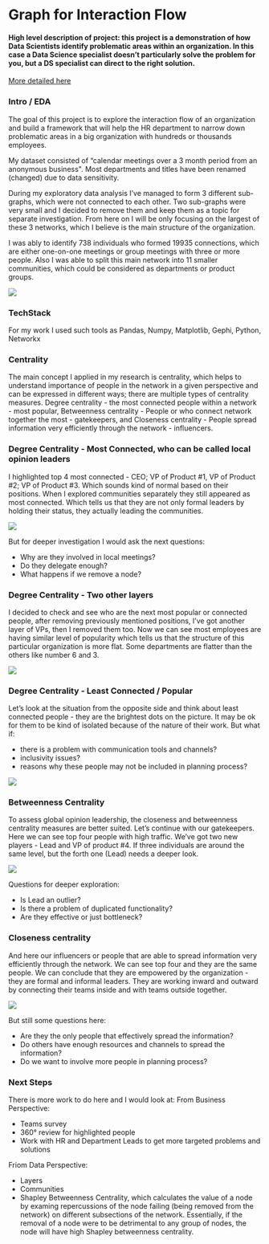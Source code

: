 # Graph for Interaction Flow

#### High level description of project: this project is a demonstration of how Data Scientists identify problematic areas within an organization. In this case a Data Science specialist doesn’t particularly solve the problem for you, but a DS specialist can direct to the right solution. 

[More detailed here](https://github.com/Nadinma/graph_project/blob/main/graph_serach_project.ipynb)

### Intro / EDA

The goal of this project is to explore the interaction flow of an organization and build a framework that will help the HR department to narrow down problematic areas in a big organization with hundreds or thousands employees.

My dataset consisted of “calendar meetings over a 3 month period from an anonymous business". Most departments and titles have been renamed (changed) due to data sensitivity.  

During my exploratory data analysis I’ve managed to form 3 different sub-graphs, which were not connected to each other. Two sub-graphs were very small and I decided to remove them and keep them as a topic for separate investigation. From here on I will be only focusing on the largest of these 3 networks, which I believe is the main structure of the organization.

I was ably to identify 738 individuals who formed 19935 connections, which are either one-on-one meetings or group meetings with three or more people. Also I was able to split this main network  into 11 smaller communities, which could be considered as departments or product groups. 


![](https://github.com/Nadinma/graph_project/blob/main/images/Communities.png)

### TechStack 
For my work I used such tools as Pandas, Numpy, Matplotlib, Gephi, Python, Networkx

### Centrality
The main concept I applied in my research is centrality, which helps to understand  importance of people in the network in a given perspective and can be expressed in different ways; there are multiple types of centrality measures. 
Degree centrality - the most connected people within a network - most popular, 
Betweenness centrality -  People or who connect network together the most - gatekeepers, and 
Closeness centrality - People spread information very efficiently through the network - influencers. 

### Degree Centrality - Most Connected, who can be called local opinion leaders
I highlighted top 4 most connected - CEO; VP of Product #1, VP of Product #2; VP of Product #3. Which sounds kind of normal based on their positions. When I explored communities separately they still appeared as most connected. Which tells us that they are not only formal leaders by holding their status, they actually leading the communities. 


![](https://github.com/Nadinma/graph_project/blob/main/images/DegreeCentrality.png)

But for deeper investigation I would ask the next questions: 
- Why are they involved in local meetings?
- Do they delegate enough?
- What happens if we remove a node? 

### Degree Centrality - Two other layers 
I decided to check and see who are the next most popular or connected people, after removing previously mentioned positions, I’ve got another layer of VPs, then I removed them too. Now we can see most employees are having similar level of popularity which tells us that the structure of this particular organization is more flat. Some departments are flatter than the others like number 6 and 3. 


![](https://github.com/Nadinma/graph_project/blob/main/images/DegreeCentrality_2layers.png)

### Degree Centrality - Least Connected / Popular
Let’s look at the situation from the opposite side and think about least connected people - they are the brightest dots on the picture. 
It may be ok for them to be kind of isolated because of the nature of their work. 
But what if: 
- there is a problem with communication tools and channels?
- inclusivity issues?
- reasons why these people may not be included in planning process?

![](https://github.com/Nadinma/graph_project/blob/main/images/Least%20Connected.png)

### Betweenness Centrality
To assess global opinion leadership, the closeness and betweenness centrality measures are better suited.
Let’s continue with our gatekeepers. Here we can see top four people with high traffic. 
We’ve got two new players - Lead and VP of product #4. 
If three individuals are around the same level, but the forth one (Lead) needs a deeper look.  


![](https://github.com/Nadinma/graph_project/blob/main/images/BetweennessCentrality.png)

Questions for deeper exploration: 
- Is Lead an outlier?
- Is there a problem of duplicated functionality? 
- Are they effective or just bottleneck?

### Closeness centrality
And here our influencers or people that are able to spread information very efficiently through the network. We can see top four and they are the same people. We can conclude that they are empowered by the organization - they are formal and informal leaders. They are working inward and outward by connecting their teams inside and with teams outside together. 


![](https://github.com/Nadinma/graph_project/blob/main/images/ClosennessCentrality.png)

But still some questions here:
- Are they the only people that effectively spread the information?
- Do others have enough resources and channels to spread the information?
- Do we want to involve more people in planning process? 

### Next Steps 
There is more work to do here and I would look at:
From Business Perspective:
- Teams survey 
- 360° review for highlighted people
- Work with HR and Department Leads to get more targeted problems and solutions

Friom Data Perspective: 
- Layers 
- Communities 
- Shapley Betweenness Centrality, which calculates the value of a node by examing repercussions of the node failing (being removed from the network) on different subsections of the network. Essentially, if the removal of a node were to be detrimental to any group of nodes, the node will have high Shapley betweenness centrality.

